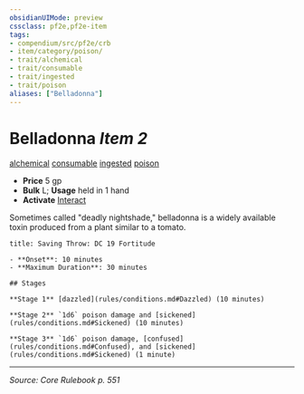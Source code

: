 ```yaml
---
obsidianUIMode: preview
cssclass: pf2e,pf2e-item
tags:
- compendium/src/pf2e/crb
- item/category/poison/
- trait/alchemical
- trait/consumable
- trait/ingested
- trait/poison
aliases: ["Belladonna"]
---
```

# Belladonna *Item 2*  
[alchemical](alchemical.md "Alchemical Item Trait")  [consumable](consumable.md "Consumable Item Trait")  [ingested](ingested.md "Ingested Item Trait")  [poison](Reference/Rules/Traits/poison.md "Poison Effect Trait")  

- **Price** 5 gp
- **Bulk** L; **Usage** held in 1 hand
- **Activate** [Interact](interact.md)

Sometimes called "deadly nightshade," belladonna is a widely available toxin produced from a plant similar to a tomato.

```ad-inline-affliction
title: Saving Throw: DC 19 Fortitude

- **Onset**: 10 minutes
- **Maximum Duration**: 30 minutes

## Stages

**Stage 1** [dazzled](rules/conditions.md#Dazzled) (10 minutes)

**Stage 2** `1d6` poison damage and [sickened](rules/conditions.md#Sickened) (10 minutes)

**Stage 3** `1d6` poison damage, [confused](rules/conditions.md#Confused), and [sickened](rules/conditions.md#Sickened) (1 minute)
```


---
*Source: Core Rulebook p. 551*